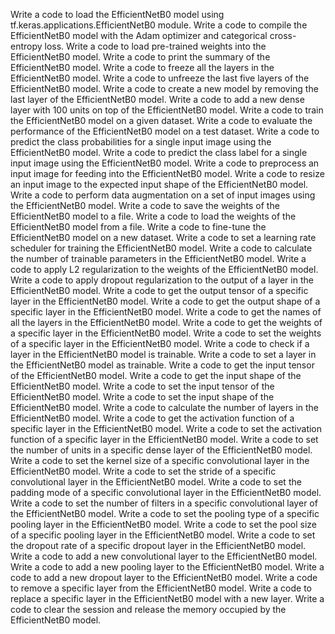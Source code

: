 Write a code to load the EfficientNetB0 model using tf.keras.applications.EfficientNetB0 module.
Write a code to compile the EfficientNetB0 model with the Adam optimizer and categorical cross-entropy loss.
Write a code to load pre-trained weights into the EfficientNetB0 model.
Write a code to print the summary of the EfficientNetB0 model.
Write a code to freeze all the layers in the EfficientNetB0 model.
Write a code to unfreeze the last five layers of the EfficientNetB0 model.
Write a code to create a new model by removing the last layer of the EfficientNetB0 model.
Write a code to add a new dense layer with 100 units on top of the EfficientNetB0 model.
Write a code to train the EfficientNetB0 model on a given dataset.
Write a code to evaluate the performance of the EfficientNetB0 model on a test dataset.
Write a code to predict the class probabilities for a single input image using the EfficientNetB0 model.
Write a code to predict the class label for a single input image using the EfficientNetB0 model.
Write a code to preprocess an input image for feeding into the EfficientNetB0 model.
Write a code to resize an input image to the expected input shape of the EfficientNetB0 model.
Write a code to perform data augmentation on a set of input images using the EfficientNetB0 model.
Write a code to save the weights of the EfficientNetB0 model to a file.
Write a code to load the weights of the EfficientNetB0 model from a file.
Write a code to fine-tune the EfficientNetB0 model on a new dataset.
Write a code to set a learning rate scheduler for training the EfficientNetB0 model.
Write a code to calculate the number of trainable parameters in the EfficientNetB0 model.
Write a code to apply L2 regularization to the weights of the EfficientNetB0 model.
Write a code to apply dropout regularization to the output of a layer in the EfficientNetB0 model.
Write a code to get the output tensor of a specific layer in the EfficientNetB0 model.
Write a code to get the output shape of a specific layer in the EfficientNetB0 model.
Write a code to get the names of all the layers in the EfficientNetB0 model.
Write a code to get the weights of a specific layer in the EfficientNetB0 model.
Write a code to set the weights of a specific layer in the EfficientNetB0 model.
Write a code to check if a layer in the EfficientNetB0 model is trainable.
Write a code to set a layer in the EfficientNetB0 model as trainable.
Write a code to get the input tensor of the EfficientNetB0 model.
Write a code to get the input shape of the EfficientNetB0 model.
Write a code to set the input tensor of the EfficientNetB0 model.
Write a code to set the input shape of the EfficientNetB0 model.
Write a code to calculate the number of layers in the EfficientNetB0 model.
Write a code to get the activation function of a specific layer in the EfficientNetB0 model.
Write a code to set the activation function of a specific layer in the EfficientNetB0 model.
Write a code to set the number of units in a specific dense layer of the EfficientNetB0 model.
Write a code to set the kernel size of a specific convolutional layer in the EfficientNetB0 model.
Write a code to set the stride of a specific convolutional layer in the EfficientNetB0 model.
Write a code to set the padding mode of a specific convolutional layer in the EfficientNetB0 model.
Write a code to set the number of filters in a specific convolutional layer of the EfficientNetB0 model.
Write a code to set the pooling type of a specific pooling layer in the EfficientNetB0 model.
Write a code to set the pool size of a specific pooling layer in the EfficientNetB0 model.
Write a code to set the dropout rate of a specific dropout layer in the EfficientNetB0 model.
Write a code to add a new convolutional layer to the EfficientNetB0 model.
Write a code to add a new pooling layer to the EfficientNetB0 model.
Write a code to add a new dropout layer to the EfficientNetB0 model.
Write a code to remove a specific layer from the EfficientNetB0 model.
Write a code to replace a specific layer in the EfficientNetB0 model with a new layer.
Write a code to clear the session and release the memory occupied by the EfficientNetB0 model.